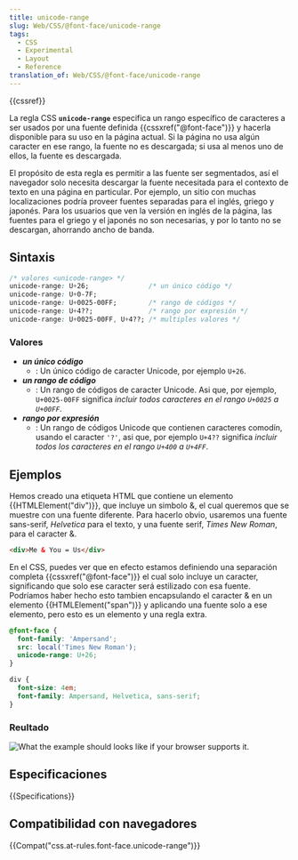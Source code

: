 ```yaml
---
title: unicode-range
slug: Web/CSS/@font-face/unicode-range
tags:
  - CSS
  - Experimental
  - Layout
  - Reference
translation_of: Web/CSS/@font-face/unicode-range
---
```


{{cssref}}

La regla CSS **`unicode-range`** especifica un rango específico de caracteres a ser usados por una fuente definida {{cssxref("@font-face")}} y hacerla disponible para su uso en la página actual. Si la página no usa algún caracter en ese rango, la fuente no es descargada; si usa al menos uno de ellos, la fuente es descargada.

El propósito de esta regla es permitir a las fuente ser segmentados, así el navegador solo necesita descargar la fuente necesitada para el contexto de texto en una página en particular. Por ejemplo, un sitio con muchas localizaciones podría proveer fuentes separadas para el inglés, griego y japonés. Para los usuarios que ven la versión en inglés de la página, las fuentes para el griego y el japonés no son necesarias, y por lo tanto no se descargan, ahorrando ancho de banda.

## Sintaxis

```css
/* valores <unicode-range> */
unicode-range: U+26;               /* un único código */
unicode-range: U+0-7F;
unicode-range: U+0025-00FF;        /* rango de códigos */
unicode-range: U+4??;              /* rango por expresión */
unicode-range: U+0025-00FF, U+4??; /* multiples valores */
```

### Valores

- _**un único código**_
  - : Un único código de caracter Unicode, por ejemplo `U+26`.
- _**un rango de código**_
  - : Un rango de códigos de caracter Unicode. Asi que, por ejemplo, `U+0025-00FF` significa _incluir todos caracteres en el rango `U+0025` a `U+00FF`_.
- _**rango por expresión**_
  - : Un rango de códigos Unicode que contienen caracteres comodín, usando el caracter `'?'`, asi que, por ejemplo `U+4??` significa _incluir todos los caracteres en el rango `U+400` a `U+4FF`_.

## Ejemplos

Hemos creado una etiqueta HTML que contiene un elemento {{HTMLElement("div")}}, que incluye un simbolo &, el cual queremos que se muestre con una fuente diferente. Para hacerlo obvio, usaremos una fuente sans-serif, _Helvetica_ para el texto, y una fuente serif, _Times New Roman_, para el caracter &.

```html
<div>Me & You = Us</div>
```

En el CSS, puedes ver que en efecto estamos definiendo una separación completa {{cssxref("@font-face")}} el cual solo incluye un caracter, significando que solo ese caracter será estilizado con esa fuente. Podríamos haber hecho esto tambien encapsulando el caracter & en un elemento {{HTMLElement("span")}} y aplicando una fuente solo a ese elemento, pero esto es un elemento y una regla extra.

```css
@font-face {
  font-family: 'Ampersand';
  src: local('Times New Roman');
  unicode-range: U+26;
}

div {
  font-size: 4em;
  font-family: Ampersand, Helvetica, sans-serif;
}
```

### Reultado

![What the example should looks like if your browser supports it.](https://mdn.mozillademos.org/files/6043/Refresult.png)

## Especificaciones

{{Specifications}}

## Compatibilidad con navegadores

{{Compat("css.at-rules.font-face.unicode-range")}}

